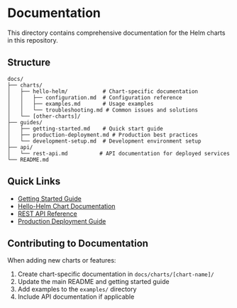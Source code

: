 # Documentation

This directory contains comprehensive documentation for the Helm charts in this repository.

## Structure

```
docs/
├── charts/
│   ├── hello-helm/           # Chart-specific documentation
│   │   ├── configuration.md  # Configuration reference
│   │   ├── examples.md       # Usage examples
│   │   └── troubleshooting.md # Common issues and solutions
│   └── [other-charts]/
├── guides/
│   ├── getting-started.md    # Quick start guide
│   ├── production-deployment.md # Production best practices
│   └── development-setup.md  # Development environment setup
├── api/
│   └── rest-api.md          # API documentation for deployed services
└── README.md
```

## Quick Links

- [Getting Started Guide](guides/getting-started.md)
- [Hello-Helm Chart Documentation](charts/hello-helm/)
- [REST API Reference](api/rest-api.md)
- [Production Deployment Guide](guides/production-deployment.md)

## Contributing to Documentation

When adding new charts or features:

1. Create chart-specific documentation in `docs/charts/[chart-name]/`
2. Update the main README and getting started guide
3. Add examples to the `examples/` directory
4. Include API documentation if applicable